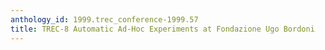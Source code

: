 ```yaml
---
anthology_id: 1999.trec_conference-1999.57
title: TREC-8 Automatic Ad-Hoc Experiments at Fondazione Ugo Bordoni
---
```

